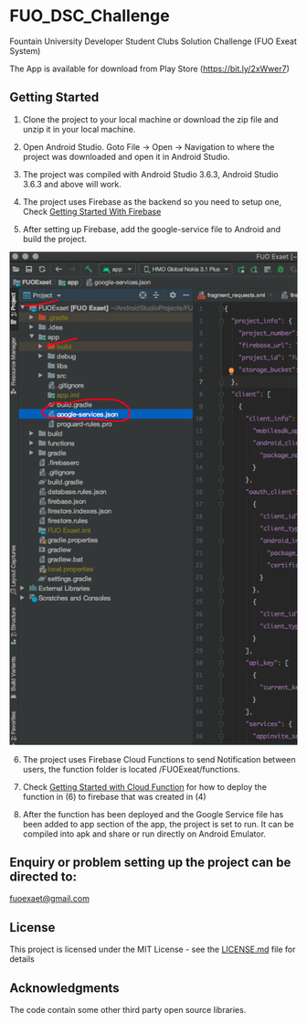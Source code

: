 # FUO_DSC_Challenge

Fountain University Developer Student Clubs Solution Challenge (FUO Exeat System)

The App is available for download from Play Store (https://bit.ly/2xWwer7)

## Getting Started

1. Clone the project to your local machine or download the zip file and unzip it in your local machine.

2. Open Android Studio. Goto File -> Open -> Navigation to where the project was downloaded and open it in Android Studio.

3. The project was compiled with Android Studio 3.6.3, Android Studio 3.6.3 and above will work.

4. The project uses Firebase as the backend so you need to setup one, Check [Getting Started With Firebase](https://firebase.google.com/docs/android/setup)

5. After setting up Firebase, add the google-service file to Android and build the project.

![Google Service file from Firebase](https://github.com/sodiqOladeni/FUO_DSC_Challenge/blob/dsc_challenge_master/fuo_dsc_screenshots/insert_google_service.png)

6. The project uses Firebase Cloud Functions to send Notification between users, the function folder is located /FUOExeat/functions.

7. Check [Getting Started with Cloud Function](https://firebase.google.com/docs/functions/get-started) for how to deploy the function in (6) to firebase that was created in (4)

8. After the function has been deployed and the Google Service file has been added to app section of the app, the project is set to run. It can be compiled into apk and share or run directly on Android Emulator.

## Enquiry or problem setting up the project can be directed to:
fuoexaet@gmail.com




## License

This project is licensed under the MIT License - see the [LICENSE.md](https://github.com/sodiqOladeni/FUO_DSC_Challenge/blob/dsc_challenge_master/LICENSE) file for details


## Acknowledgments

The code contain some other third party open source libraries.
